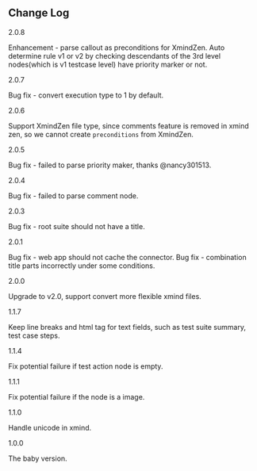 Change Log
----------
2.0.8

Enhancement - parse callout as preconditions for XmindZen.
Auto determine rule v1 or v2 by checking descendants of the 3rd level nodes(which is v1 testcase level) have priority marker or not.  

2.0.7

Bug fix - convert execution type to 1 by default.

2.0.6

Support XmindZen file type, since comments feature is removed in xmind zen, so we cannot create `preconditions` from XmindZen.

2.0.5

Bug fix - failed to parse priority maker, thanks @nancy301513.

2.0.4

Bug fix - failed to parse comment node.

2.0.3

Bug fix - root suite should not have a title.

2.0.1

Bug fix - web app should not cache the connector.
Bug fix - combination title parts incorrectly under some conditions.

2.0.0

Upgrade to v2.0, support convert more flexible xmind files.

1.1.7

Keep line breaks and html tag for text fields, such as test suite summary, test case steps.

1.1.4

Fix potential failure if test action node is empty.

1.1.1

Fix potential failure if the node is a image.

1.1.0

Handle unicode in xmind.

1.0.0

The baby version.